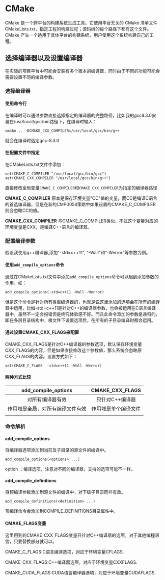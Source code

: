 # CMake

CMake 是一个跨平台的构建系统生成工具。它使用平台无关的 CMake 清单文件CMakeLists.txt，指定工程的构建过程；源码树的每个路径下都有这个文件。CMake 产生一个适用于具体平台的构建系统，用户使用这个系统构建自己的工程。

## 选择编译器以及设置编译器

在实际的项目平台中可能会安装有多个版本的编译器，同时由于不同的功能可能会需要设置不同的编译参数。

### 选择编译器

#### 使用命令行

在编译时可以通过参数直接选择指定的编译器的完整路径，比如我的gcc8.3.0安装在/usr/local/gcc/bin路径下，在编译时输入：

```
cmake .. -DCMAKE_CXX_COMPILER=/usr/local/gcc/bin/g++
```

就会在编译时选定gcc-8.3.0

#### 在配置文件中指定

在CMakeLists.txt文件中添加：

```
set(CMAKE_C_COMPILER "/usr/local/gcc/bin/gcc")
set(CMAKE_CXX_COMPILER "/usr/local/gcc/bin/g++")
```

直接修改全局变量`CMAKE_C_COMPILER`和`CMAKE_CXX_COMPILER`为指定的编译器路径

**CMAKE_C_COMPILER**
原本是保存环境变量"CC"值的变量，而CC是编译C语言的首选编译器，但是在新的CMP0054策略中如果设置的CMAKE_C_COMPILER则会忽略CC的值。

**CMAKE_CXX_COMPILER**
与CMAKE_C_COMPILER类似，不过这个变量对应的环境变量是CXX，是编译C++语言的编译器。

### 配置编译参数

假设我使用g++编译器,添加"-std=c++11", “-Wall"和”-Werror"等参数为例。

#### 使用`add_compile_options`命令

通过在CMakeLists.txt文件中添加`add_compile_options`命令可以起到添加参数的作用，如：

```
add_compile_options(-std=c++11 -Wall -Werror)
```

但是这个命令是针对所有类型编译器的，也就是说这里添加的选项会在所有的编译器中运用，比如-std=c++11是针对C++的编译器参数，也会被运用在C语言编译器中，虽然不一定会报错但是终究体验感不好。而且此命令添加的参数是递归的，即在多层目录结构中，根文件下设置选项后，在所有的子目录编译时都会运用。

#### 通过设置CMAKE_CXX_FLAGS来配置

CMAKE_CXX_FLAGS是针对C++编译器的参数选项，默认保存环境变量CXX_FLAGS的内容，但是如果直接修改这个参数值，那么系统会忽略原CXX_FLAGS的内容。设置方式如下：

```
set(CMAKE_C_FLAGS  -std=c++11 -Wall -Werror)
```

#### 两种方式比较

|       add_compile_options        |   CMAKE_CXX_FLAGS    |
| :------------------------------: | :------------------: |
|         对所有编译器有效         |   只针对C++编译器    |
| 作用域是全局，对所有编译文件有效 | 作用域是单个编译文件 |
|                                  |                      |

### 命令解析

#### add_compile_options

将编译器选项添加到当前及子目录的源文件的编译中。

```
add_compile_options(<options> ...)
```

option ：编译选项，注意对不同的编译器，支持的选项可能不一样。

#### add_compile_definitions

将预编译参数添加到源文件的编译中，对下级子目录同样有效。

```
add_compile_definitions(<definition> ...)
```

预编译命令会添加到COMPILE_DEFINITIONS目录属性中。

#### CMAKE_FLAGS变量

这里用到的CMAKE_CXX_FLAGS变量只针对C++编译器的选项，对于其他编程语言，只要替换部分就可以。

CMAKE_C_FLAGS:C语言编译选项，对应于环境变量CFLAGS.

CMAKE_CXX_FLAGS:C++编译器选项，对应于环境变量CXXFLAGS.

CMAKE_CUDA_FLAGS:CUDA语言编译器选项，对应于环境变量CUDAFLAGS.